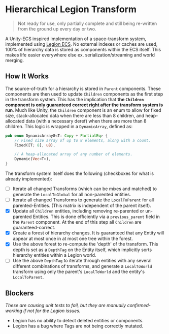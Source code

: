 # Hierarchical Legion Transform

> Not ready for use, only partially complete and still being re-written from the
> ground up every day or two.

A Unity-ECS inspired implementation of a space-transform system, implemented
using [Legion ECS](https://github.com/TomGillen/legion). No external indexes or
caches are used, 100% of hierarchy data is stored as components within the ECS
itself. This makes life easier everywhere else ex. serialization/streaming
and world merging.

## How It Works

The source-of-truth for a hierarchy is stored in `Parent` components. These
components are then used to update `Children` components as the first step in
the transform system. This has the implication that **the `Children` component
is only guaranteed correct right after the transform system is run**. Much like
Unity, the `Children` component is an enum to allow for fixed size,
stack-allocated data when there are less than 8 children, and heap-allocated
data (with a necessary deref) when there are more than 8 children. This logic is
wrapped in a `DynamicArray`, defined as:

```rust
pub enum DynamicArray8<T: Copy + PartialEq> {
    // Fixed size array of up to 8 elements, along with a count.
    Fixed([T; 8], u8),

    // A heap-allocated array of any number of elements.
    Dynamic(Vec<T>),
}
```

The transform system itself does the following (checkboxes for what is already
implemented):

- [ ] Iterate all changed Transforms (which can be mixes and matched) to
      generate the `LocalToGlobal` for all non-parented entities.
- [ ] Iterate all changed Transforms to generate the `LocalToParent` for all
      parented-Entities. (This matrix is independent of the parent itself).
- [x] Update all `Children` entities, including removing re-parented or
      un-parented Entities. This is done efficiently via a `previous_parent`
      field in the `Parent` component. At the end of this step all `Children`
      are guaranteed-correct.
- [x] Create a forest of hierarchy changes. It is guaranteed that any Entity
      will appear at most once in at most one tree within the forest.
- [x] Use the above forest to re-compute the 'depth' of the transform. This
      depth is set as a `DepthTag` on the Entity itself, which implicitly sorts
      hierarchy entities within a Legion world.
- [ ] Use the above `DepthTag` to iterate through entities with any several
      different combinations of transforms, and generate a `LocalToWorld`
      transform using only the parent's `LocalToWorld` and the entity's
      `LocalToParent`.

## Blockers

_These are causing unit tests to fail, but they are manually confirmed-working
if not for the Legion issues._

- Legion has no ability to detect deleted entities or components.
- Legion has a bug where Tags are not being correctly mutated.
